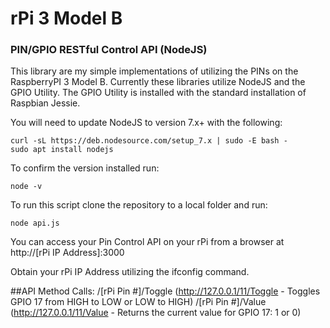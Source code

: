 # rPi 3 Model B
### PIN/GPIO RESTful Control API (NodeJS)

This library are my simple implementations of utilizing the PINs on the RaspberryPI 3 Model B. Currently these libraries utilize NodeJS and the GPIO Utility. The GPIO Utility is installed with the standard installation of Raspbian Jessie. 

You will need to update NodeJS to version 7.x+ with the following:

```
curl -sL https://deb.nodesource.com/setup_7.x | sudo -E bash -
sudo apt install nodejs
```

To confirm the version installed run:
```
node -v
```

To run this script clone the repository to a local folder and run:
```
node api.js
```

You can access your Pin Control API on your rPi from a browser at http://[rPi IP Address]:3000

Obtain your rPi IP Address utilizing the ifconfig command.

##API Method Calls:
/[rPi Pin #]/Toggle (http://127.0.0.1/11/Toggle - Toggles GPIO 17 from HIGH to LOW or LOW to HIGH)
/[rPi Pin #]/Value (http://127.0.0.1/11/Value - Returns the current value for GPIO 17: 1 or 0)
